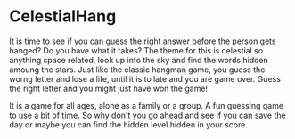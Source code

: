 # CelestialHang

It is time to see if you can guess the right answer before the person gets hanged? Do you have what it takes? The theme for this is celestial so anything space related, look up into the sky and find the words hidden amoung the stars. Just like the classic hangman game, you guess the worng letter and lose a life, until it is to late and you are game over. Guess the right letter and you might just have won the game!

It is a game for all ages, alone as a family or a group. A fun guessing game to use a bit of time. So why don't you go ahead and see if you can save the day or maybe you can find the hidden level hidden in your score.